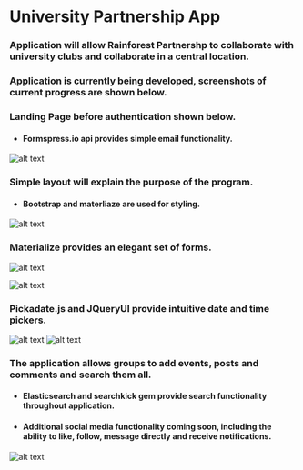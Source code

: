 # University Partnership App

### Application will allow Rainforest Partnershp to collaborate with university clubs and collaborate in a central location.

### Application is currently being developed, screenshots of current progress are shown below.



### Landing Page before authentication shown below.
- #### Formspress.io api provides simple email functionality.
![alt text](https://user-images.githubusercontent.com/20272116/29062933-4e63943e-7be9-11e7-9260-dba490f5785b.png)





### Simple layout will explain the purpose of the program.
- #### Bootstrap and materliaze are used for styling.
![alt text](https://user-images.githubusercontent.com/20272116/29062932-4e61dc02-7be9-11e7-9b02-2a935885101e.png)





### Materialize provides an elegant set of forms.
![alt text](https://user-images.githubusercontent.com/20272116/29062931-4e5e7904-7be9-11e7-9183-bb382a85dfd9.png)


![alt text](https://user-images.githubusercontent.com/20272116/29062941-53767df6-7be9-11e7-890b-447a205551b5.png)





### Pickadate.js and JQueryUI provide intuitive date and time pickers.
![alt text](https://user-images.githubusercontent.com/20272116/29062942-5378a22a-7be9-11e7-87e1-1310851e1dcf.png)
![alt text](https://user-images.githubusercontent.com/20272116/29062943-538c1db4-7be9-11e7-9238-f3a9ad896f2a.png)




### The application allows groups to add events, posts and comments and search them all.

- #### Elasticsearch and searchkick gem provide search functionality throughout application.
- #### Additional social media functionality coming soon, including the ability to like, follow, message directly and receive notifications.
![alt text](https://user-images.githubusercontent.com/20272116/28992688-e73ea96a-7968-11e7-9b89-4f0594c5804b.png)
